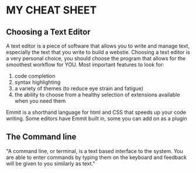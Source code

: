 # MY CHEAT SHEET

## Choosing a Text Editor
A text editor is a piece of software that allows you to write and manage text, especially the text that you write to build a webstie.  Choosing a text editor is a very personal choice, you should choose the program that allows for the smoothest workflow for YOU. Most important features to look for:
1. code completion
1. syntax highlighting
1. a variety of themes (to reduce eye strain and fatigue)
1. the ability to choose from a healthy selection of
extensions available when you need them

Emmit is a shorthand language for html and CSS that speeds up your code writing.  Some editors have Emmit built in, some you can add on as a plugin

## The Command line
"A command line, or terminal, is a text based interface to the system. You are able to enter commands by typing them on the keyboard and feedback will be given to you similarly as text."
